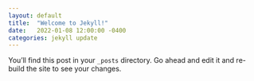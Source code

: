 ```yaml
---
layout: default
title:  "Welcome to Jekyll!"
date:   2022-01-08 12:00:00 -0400
categories: jekyll update
---
```

You’ll find this post in your `_posts` directory. Go ahead and edit it and re-build the site to see your changes.
